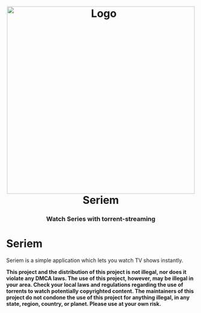 <h1 align="center">
  <img src="https://media.giphy.com/media/ki2nrm0nQ84LXC752t/giphy.gif" height="500" width="500" alt="Logo" />
  <br />
  Seriem
</h1>

<h3 align="center">Watch Series with torrent-streaming</h3>


  
 

# Seriem
Seriem is a simple application which lets you watch TV shows instantly.





**This project and the distribution of this project is not illegal, nor does it violate any DMCA laws. The use of this project, however, may be illegal in your area. Check your local laws and regulations regarding the use of torrents to watch potentially copyrighted content. The maintainers of this project do not condone the use of this project for anything illegal, in any state, region, country, or planet. Please use at your own risk.**
